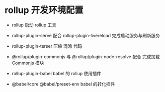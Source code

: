 # rollup 开发环境配置

-   rollup 启动 rollup 工具

-   rollup-plugin-serve 配合 rollup-plugin-livereload 完成启动服务与刷新服务

-   rollup-plugin-terser 压缩 混淆 代码

-   @rollup/plugin-commonjs 与 @rollup/plugin-node-resolve 配合 完成加载 Commonjs 模块

-   rollup-plugin-babel babel 的 rollup 使用插件

-   @babel/core @babel/preset-env babel 的转化插件
